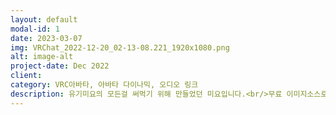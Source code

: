 ```yaml
---
layout: default
modal-id: 1
date: 2023-03-07
img: VRChat_2022-12-20_02-13-08.221_1920x1080.png
alt: image-alt
project-date: Dec 2022
client: 
category: VRC아바타, 아바타 다이나믹, 오디오 링크
description: 유기미요의 모든걸 써먹기 위해 만들었던 미요입니다.<br/>무료 이미지소스로 파티클과 트레일을 만들었습니다.<br/>기믹으론 VR기반 변신 시스템, 디졸브효과, 오디오 링크가 있습니다.<br/>개인적으론 유사땅이라 부릅니다.
---
```


